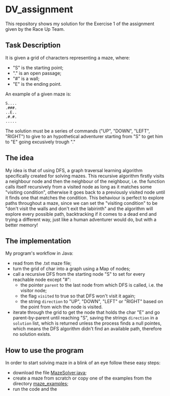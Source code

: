 # DV_assignment
This repository shows my solution for the Exercise 1 of the assignment given by the Race Up Team.
## Task Description
It is given a grid of characters representing a maze, where:
* "S" is the starting point;
* "." is an open passage;
* "#" is a wall;
* "E" is the ending point.

An example of a given maze is:
```
S.... 
.###.
..E..
.#.#.
.....
```

The solution must be a series of commands ("UP", "DOWN", "LEFT", "RIGHT") to give to an hypothetical adventurer starting from "S" to get him to "E" going excusively trough "."
## The idea
My idea is that of using DFS, a graph traversal learning algorithm specifically created for solving mazes. This recursive algorithm firstly visits a neighbour node and then the neighbour of the neighbour, i.e. the function calls itself recursively from a visited node as long as it matches some "visiting condition", otherwise it goes back to a previously visited node until it finds one that matches the condition. This behaviour is perfect to explore paths throughout a maze, since we can set the "visiting condition" to be "don't visit the walls and don't exit the labirinth" and the algorithm will explore every possible path, backtracking if it comes to a dead end and trying a different way, just like a human adventurer would do, but with a better memory!
## The implementation
My program's workflow in Java:
* read from the .txt maze file;
* turn the grid of char into a graph using a Map of nodes;
* call a recursive DFS from the starting node "S" to set for every reachable node except "#":
  * the pointer `parent` to the last node from which DFS is called, i.e. the visitor node;
  * the flag `visited` to true so that DFS won't visit it again;
  * the string `direction` to "UP", "DOWN", "LEFT" or "RIGHT" based on the point from wich the node is visited.
* iterate through the grid to get the node that holds the char "E" and go parent-by-parent until reaching "S", saving the strings `direction` in a `solution` list, which is returned unless the process finds a null pointes, which means the DFS algorithm didn't find an available path, therefore no solution exists.
## How to use the program
In order to start solving maze in a blink of an eye follow these easy steps:
* download the file [MazeSolver.java](code/MazeSolver.java);
* create a maze from scratch or copy one of the examples from the directory [maze_examples](code/maze_examples);
* run the code and the 
